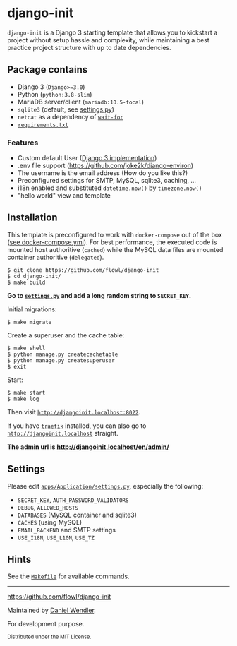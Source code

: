 
# django-init

`django-init` is a Django 3 starting template that allows you to kickstart a project without setup hassle and complexity, while maintaining a best practice project structure with up to date dependencies.


## Package contains

- Django 3 (`Django>=3.0`)
- Python (`python:3.8-slim`)
- MariaDB server/client (`mariadb:10.5-focal`)
- `sqlite3` (default, see [settings.py](apps/Application/settings.py))
- `netcat` as a dependency of [`wait-for`](https://github.com/eficode/wait-for)
- [`requirements.txt`](requirements.txt)

### Features

- Custom default User ([Django 3 implementation](https://docs.djangoproject.com/en/3.0/topics/auth/customizing/#substituting-a-custom-user-model))
- .env file support (https://github.com/joke2k/django-environ)
- The username is the email address (How do you like this?)
- Preconfigured settings for SMTP, MySQL, sqlite3, caching, ...
- i18n enabled and substituted `datetime.now()` by `timezone.now()`
- "hello world" view and template


## Installation

This template is preconfigured to work with `docker-compose` out of the box ([see docker-compose.yml](docker-compose.yml)).
For best performance, the executed code is mounted host authoritive (`cached`) while the MySQL data files are mounted container authoritive (`delegated`). 

    $ git clone https://github.com/flowl/django-init
    $ cd django-init/
    $ make build
    
**Go to [`settings.py`](apps/Application/settings.py) and add a long random string to `SECRET_KEY`.**
    
Initial migrations:
    
    $ make migrate
    
Create a superuser and the cache table:

    $ make shell
    $ python manage.py createcachetable
    $ python manage.py createsuperuser
    $ exit

Start:
    
    $ make start
    $ make log
    
Then visit [`http://djangoinit.localhost:8022`](http://djangoinit.localhost:8022).

If you have [`traefik`](https://docs.traefik.io/) installed, you can also go to [`http://djangoinit.localhost`](http://djangoinit.localhost) straight.

**The admin url is http://djangoinit.localhost/en/admin/** 


## Settings

Please edit [`apps/Application/settings.py`](apps/Application/settings.py), especially the following:

- `SECRET_KEY`, `AUTH_PASSWORD_VALIDATORS`
- `DEBUG`, `ALLOWED_HOSTS`
- `DATABASES` (MySQL container and sqlite3)
- `CACHES` (using MySQL)
- `EMAIL_BACKEND` and SMTP settings
- `USE_I18N`, `USE_L10N`, `USE_TZ`

## Hints

See the [`Makefile`](Makefile) for available commands.


---


https://github.com/flowl/django-init


Maintained by [Daniel Wendler](https://danielwendler.dev).

For development purpose.


<small>Distributed under the MIT License.</small>
